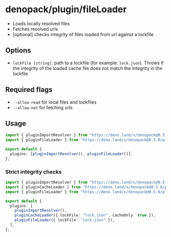 # denopack/plugin/fileLoader

- Loads locally resolved files
- Fetches resolved urls
- [optional] checks integrity of files loaded from url against a lockfile

## Options

- `lockFile [string]`: path to a lockfile (for example: `lock.json`). Throws if the integrity of the loaded cache file does not match the integrity in the lockfile

## Required flags

- `--allow-read` for local files and lockfiles
- `--allow-net` for fetching urls

## Usage

```ts
import { pluginImportResolver } from "https://deno.land/x/denopack@0.5.0/plugin/importResolver/mod.ts";
import { pluginFileLoader } from "https://deno.land/x/denopack@0.5.0/plugin/fileLoader/mod.ts";

export default {
  plugins: [pluginImportResolver(), pluginFileLoader()],
};
```

### Strict integrity checks

```ts
import { pluginImportResolver } from "https://deno.land/x/denopack@0.5.0/plugin/importResolver/mod.ts";
import { pluginCacheLoader } from "https://deno.land/x/denopack@0.5.0/plugin/cacheLoader/mod.ts";
import { pluginFileLoader } from "https://deno.land/x/denopack@0.5.0/plugin/filLoader/mod.ts";

export default {
  plugins: [
    pluginImportResolver(),
    pluginCacheLoader({ lockFile: "lock.json", cacheOnly: true }),
    pluginFileLoader({ lockFile: "lock.json" }),
  ],
};
```
